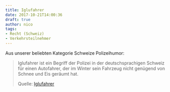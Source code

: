 ```yaml
---
title: Iglufahrer
date: 2017-10-21T14:00:36
draft: true
author: nico
tags: 
- Recht (Schweiz)
- Verkehrsteilnehmer
---
```


Aus unserer beliebten Kategorie Schweize Polizeihumor:

> Iglufahrer ist ein Begriff der Polizei in der deutschsprachigen Schweiz für
> einen Autofahrer, der im Winter sein Fahrzeug nicht genügend von Schnee und
> Eis geräumt hat.
>
> Quelle: [Iglufahrer](https://de.wikipedia.org/wiki/Iglufahrer)
